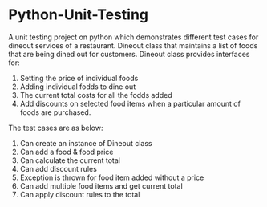 # Python-Unit-Testing
A unit testing project on python which demonstrates different test cases for dineout services of a restaurant.
Dineout class that maintains a list of foods that are being dined out for customers.
Dineout class provides interfaces for:
  1) Setting the price of individual foods
  2) Adding individual fodds to dine out
  3) The current total costs for all the fodds added
  4) Add discounts on selected food items when a particular amount of foods are purchased.

The test cases are as below:
  1) Can create an instance of Dineout class
  2) Can add a food & food price
  3) Can calculate the current total
  4) Can add discount rules
  5) Exception is thrown for food item added without a price
  6) Can add multiple food items and get current total
  7) Can apply discount rules to the total
